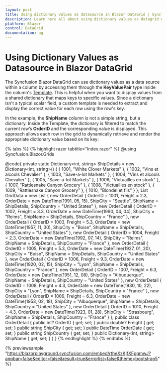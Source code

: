 ```yaml
---
layout: post
title: Using dictionary values as datasource in Blazor DataGrid | Syncfusion
description: Learn here all about using dictionary values as datagrid datasource in Syncfusion Blazor DataGrid component and more.
platform: Blazor
control: DataGrid
documentation: ug
---
```


# Using Dictionary Values as Datasource in Blazor DataGrid

The Syncfusion Blazor DataGrid can use dictionary values as a data source within a column by accessing them through the **KeyValuePair** type inside the column's [Template](https://help.syncfusion.com/cr/blazor/Syncfusion.Blazor.Grids.GridColumn.html#Syncfusion_Blazor_Grids_GridColumn_Template). This is helpful when you want to display values from a shared dictionary that maps keys to specific values. Since a dictionary isn't a typical scalar field, a custom template is needed to extract and display the correct value for each row using the row's key.

In the example, the **ShipName** column is not a simple string, but a dictionary. Inside the Template, the dictionary is filtered to match the current row’s **OrderID** and the corresponding value is displayed. This approach allows each row in the grid to dynamically retrieve and render the appropriate dictionary value based on its key:

{% tabs %}
{% highlight razor tabtitle="Index.razor" %}
@using Syncfusion.Blazor.Grids

<SfGrid DataSource="@GridData" AllowPaging="true">
    <GridPageSettings PageSize="6"></GridPageSettings>
    <GridColumns>
        <GridColumn Field=@nameof(OrderDetail.OrderID) HeaderText="Order ID" TextAlign="@TextAlign.Right" IsPrimaryKey="true" Width="120"></GridColumn>
        <GridColumn Field=@nameof(OrderDetail.OrderDate) HeaderText=" Order Date" Format="d" Type=ColumnType.Date TextAlign="@TextAlign.Right" Width="130"></GridColumn>
        <GridColumn Field=@nameof(OrderDetail.Freight) HeaderText="Freight" Format="C2" AllowEditing="false" TextAlign="@TextAlign.Right" Width="120"></GridColumn>
        <GridColumn Field=@nameof(OrderDetail.ShipCountry) HeaderText="Ship Country" TextAlign="@TextAlign.Right" Width="150"></GridColumn>
        <GridColumn Field=@nameof(OrderDetail.ShipCity) HeaderText="Ship City" TextAlign="@TextAlign.Right" Width="150"></GridColumn>
        <GridColumn Field=@nameof(OrderDetail.ShipName) HeaderText="Ship Name" TextAlign="@TextAlign.Right" Width="150">
            <Template>
                @{
                    var Details = context as OrderDetail;
                    var address = Details.ShipName.Select(kvp => (kvp.Key == Details.OrderID) ? kvp.Value.ToString() : "");
                    <p>@string.Join("", address)</p>
                }
            </Template>
        </GridColumn>
    </GridColumns>
</SfGrid>

@code{
    private static Dictionary<int, string> ShipDetails = new Dictionary<int, string>()
    {
        { 1001, "White Clover Markets" },
        { 1002, "Vins et alcools Chevalier" },
        { 1003, "Save-a-lot Markets" },
        { 1004, "Vins et alcools Chevalier" },
        { 1005, "Save-a-lot Markets" },
        { 1006, "Victuailles en stock" },
        { 1007, "Rattlesnake Canyon Grocery" },
        { 1008, "Victuailles en stock" },
        { 1009, "Rattlesnake Canyon Grocery" },
        { 1010, "Blondel et fils" }
    };
    List<OrderDetail> GridData = new List<OrderDetail>
    {
        new OrderDetail { OrderID = 1001, Freight = 2.3, OrderDate = new DateTime(1991, 05, 15), ShipCity = "Seattle", ShipName = ShipDetails, ShipCountry = "United States" },
        new OrderDetail { OrderID = 1002, Freight = 3.3, OrderDate = new DateTime(1990, 04, 04), ShipCity = "Reims", ShipName = ShipDetails, ShipCountry = "France" },
        new OrderDetail { OrderID = 1003, Freight = 5.3, OrderDate = new DateTime(1957, 11, 30), ShipCity = "Boise", ShipName = ShipDetails, ShipCountry = "United States" },
        new OrderDetail { OrderID = 1004, Freight = 2.3, OrderDate = new DateTime(1992, 07, 14), ShipCity = "Reims", ShipName = ShipDetails, ShipCountry = "France" },
        new OrderDetail { OrderID = 1005, Freight = 5.3, OrderDate = new DateTime(1927, 01, 20), ShipCity = "Boise", ShipName = ShipDetails, ShipCountry = "United States" },
        new OrderDetail { OrderID = 1006, Freight = 9.3, OrderDate = new DateTime(1920, 02, 15), ShipCity = "Lyon", ShipName = ShipDetails, ShipCountry = "France" },
        new OrderDetail { OrderID = 1007, Freight = 6.3, OrderDate = new DateTime(1951, 12, 08), ShipCity = "Albuquerque", ShipName = ShipDetails, ShipCountry = "United States" },
        new OrderDetail { OrderID = 1008, Freight = 4.3, OrderDate = new DateTime(1930, 10, 22), ShipCity = "Lyon", ShipName = ShipDetails, ShipCountry = "France" },
        new OrderDetail { OrderID = 1009, Freight = 6.3, OrderDate = new DateTime(1953, 02, 18), ShipCity = "Albuquerque", ShipName = ShipDetails, ShipCountry = "United States" },
        new OrderDetail { OrderID = 1010, Freight = 4.3, OrderDate = new DateTime(1923, 01, 28), ShipCity = "Strasbourg", ShipName = ShipDetails, ShipCountry = "France" }
    };
    public class OrderDetail
    {
        public int? OrderID { get; set; }
        public double? Freight { get; set; }
        public string ShipCity { get; set; }
        public DateTime OrderDate { get; set; }
        public string ShipCountry { get; set; }
        public Dictionary<int, string> ShipName { get; set; }
    }
}
{% endhighlight %}
{% endtabs %}

{% previewsample "https://blazorplayground.syncfusion.com/embed/rtheXzKjfXFpgmwJ?appbar=false&editor=false&result=true&errorlist=false&theme=bootstrap5" %}